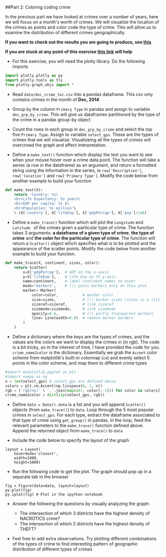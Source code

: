 ##Part 2: Coloring coding crime

In the previous part we have looked at crimes over a number of years, here we
will focus on a month's worth of crimes. We will visualize the location of the
crimes as points and color code the type of crime. This will allow us to examine
the distribution of different crimes geographically.

**If you want to check out the results you are going to produce,
see [this](https://plot.ly/~jyt109/87/)**

**If you are stuck at any point of this exercise
[this link](https://plot.ly/python/bubble-charts-tutorial/) will help**

- For this exercise, you will need the plotly library. Do the following imports

```python
import plotly.plotly as py
import plotly.tools as tls
from plotly.graph_objs import *
```

- Read ``data/dec_crime_loc.csv`` into a pandas dataframe. This csv only
contains crimes in the month of **Dec, 2014**

- Group by the column ``Primary Type`` in pandas and assign to variable
``dec_grp_by_crime``. This will give us dataframes partitioned by the type
of the crime in a pandas group-by object

- Count the rows in each group in ``dec_grp_by_crime`` and select the top five
``Primary Type``. Assign to variable ``select_gps``. These are the types of
crimes that we will visualize. Visualizeing all the types of crimes will
overcrowd the graph and affect interpretation.

- Define a ``make_text()`` function which display the text you want to see
when your mouse hover over a crime data point. The function will take a series
(a row in the dataframe) as an argument, and return a formatted string using
the information in the series, ie ``row['Description']``, ``row['location']``
and ``row['Primary Type']``. Modify the code below from another example to
build your function

```python
def make_text(X):
    return 'Country: %s\
    <br>Life Expectancy: %s years\
    <br>GDP per capita: %s $\
    <br>Population: %s million'\
    % (X['country'], X['lifeExp'], X['gdpPercap'], X['pop']/1e6)
```


- Define a ``make_trace()`` function which will plot the ``Longitude`` and
``Latitude `` of the crimes given a particular type of crime.
The function takes 3 arguments: **a dataframe of a given type of crime**,
**the type of crime** and **the color for the particular type of crime**.
The function will return a ``Scatter()`` object which specifies what is to be
plotted and the appearance of the scatter points. Modify the code below from
another example to build your function.

```python
def make_trace(X, continent, sizes, color):
    return Scatter(
        x=X['gdpPercap'],  # GDP on the x-xaxis
        y=X['lifeExp'],    # life Exp on th y-axis
        name=continent,    # label continent names on hover
        mode='markers',    # (!) point markers only on this plot
        marker= Marker(
            color=color,           # marker color
            size=sizes,            # (!) marker sizes (sizes is a list)
            sizeref=sizeref,       # link sizeref
            sizemode=sizemode,     # link sizemode
            opacity=0.6,           # (!) partly transparent markers
            line= Line(width=0.0)  # remove marker borders
        )
    )
```

- Define a dictionary where the keys are the types of crimes, and the values are
the colors we want to display the crimes in (in rgb). The code is a bit tricky,
so in the interest of time, I have provided the code for you.
``crime_name2color`` is the dictionary. Essentially we grab the ``Accent``
color scheme from matplotlib's built-in colormap (``cm``) and evenly select 5
points in the color scheme, and map them to different crime types

```python
#import matplotlib.pyplot as plt
#import numpy as np
n = len(select_gps) # select_gps are defined above
colors = plt.cm.Accent(np.linspace(0, 1, n))
rgb = ['rgb(%s)' % ','.join(map(str, color[:-1])) for color in colors]
crime_name2color = dict(zip(select_gps, rgb))
```
- Define ``data = Data()``. ``data`` is a list and you will append ``Scatter()``
objects (from ``make_trace()``) to ``data``.
Loop through the 5 most popular crimes in ``select_gps``. For each type, extract
the dataframe associated to that type of crime using ``get_group()`` in pandas.
In the loop, feed the relevant parameters to the ``make_trace()`` function
defined above. Append the returned object from ``make_trace()`` to ``data``

- Include the code below to specify the layout of the graph

```
layout = Layout(
    hovermode='closest',
    width=1000,
    height=1000)
```

- Run the following code to get the plot. The graph should pop up in a
separate tab in the browser

```
fig = Figure(data=data, layout=layout)
py.plot(fig)
py.iplot(fig) # Plot in the ipython notebook
```
- Answer the following the questions by visually analyzing the graph:
    - The intersection of which 3 districts have the highest density of NACROTICS
    crime?
    - The intersection of which 2 districts have the highest density of THEFT?

- Feel free to add extra observations. Try plotting different combinations
of the types of crime to find interesting pattern of geographic distribution
of different types of crimes


